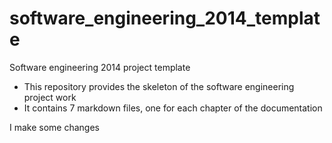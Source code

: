software_engineering_2014_template
==================================

Software engineering 2014 project template

* This repository provides the skeleton of the software engineering project work
* It contains 7 markdown files, one for each chapter of the documentation


I make some changes